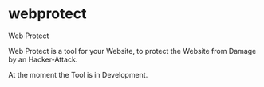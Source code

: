 webprotect
==========

Web Protect

Web Protect is a tool for your Website, to protect the Website from Damage by an Hacker-Attack.
 
At the moment the Tool is in Development.
